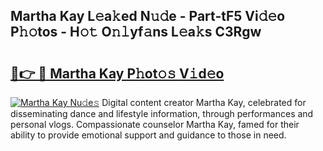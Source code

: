 ## Martha Kay L𝚎a𝚔ed N𝚞𝚍e - Part-tF5 Vi𝚍𝚎o P𝚑𝚘tos - H𝚘𝚝 O𝚗𝚕yf𝚊ns L𝚎a𝚔s C3Rgw

# <h2><a href="http://kf40223.oniu.top/?m=Martha+Kay">🔗👉 🔴 Martha Kay P𝚑ot𝚘𝚜 V𝚒d𝚎o</a></h2>

[![Martha Kay Nu𝚍e𝚜](https://i.imgur.com/0qMVB7G.gif)](http://kf40223.oniu.top/?m=Martha+Kay)
Digital content creator Martha Kay, celebrated for disseminating dance and lifestyle information, through performances and personal vlogs. Compassionate counselor Martha Kay, famed for their ability to provide emotional support and guidance to those in need.  
